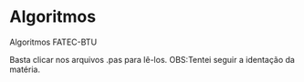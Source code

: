 # Algoritmos
 Algoritmos FATEC-BTU

Basta clicar nos arquivos .pas para lê-los.
OBS:Tentei seguir a identação da matéria.
